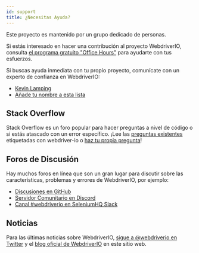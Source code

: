 ```yaml
---
id: support
title: ¿Necesitas Ayuda?
---
```


Este proyecto es mantenido por un grupo dedicado de personas.

Si estás interesado en hacer una contribución al proyecto WebdriverIO, consulta [el programa gratuito "Office Hours"](/blog/2020/07/01/office-hours) para ayudarte con tus esfuerzos.

Si buscas ayuda inmediata con tu propio proyecto, comunícate con un experto de confianza en WebdriverIO:

- [Kevin Lamping](https://www.codementor.io/@kevinlamping)
- [Añade tu nombre a esta lista](https://github.com/webdriverio/webdriverio/edit/master/website/docs/Support.md)

## Stack Overflow

Stack Overflow es un foro popular para hacer preguntas a nivel de código o si estás atascado con un error específico. ¡Lee las [preguntas existentes](https://stackoverflow.com/questions/tagged/webdriver-io) etiquetadas con webdriver-io o [haz tu propia pregunta](https://stackoverflow.com/questions/ask?tags=webdriver-io)!

## Foros de Discusión

Hay muchos foros en línea que son un gran lugar para discutir sobre las características, problemas y errores de WebdriverIO, por ejemplo:

- [Discusiones en GitHub](https://github.com/webdriverio/webdriverio/discussions)
- [Servidor Comunitario en Discord](https://discord.webdriver.io)
- [Canal #webdriverio en SeleniumHQ Slack](https://join.slack.com/t/seleniumhq/shared_invite/zt-vv33sc0w-VKKQop3WDV_lfrLXGGHvDw)

## Noticias

Para las últimas noticias sobre WebdriverIO, [sigue a @webdriverio en Twitter](https://twitter.com/webdriverio) y el [blog oficial de WebdriverIO](/blog) en este sitio web.